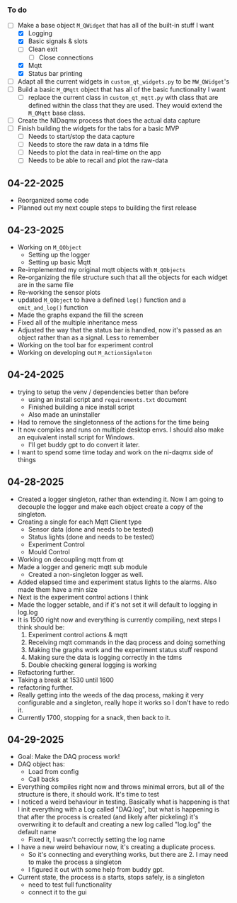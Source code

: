 ### To do
 - [ ] Make a base object `M_QWidget` that has all of the built-in stuff I want
    - [x] Logging
    - [x] Basic signals & slots
    - [ ] Clean exit
	    - [ ] Close connections
    - [x] Mqtt
    - [x] Status bar printing
- [ ] Adapt all the current widgets in `custom_qt_widgets.py` to be `MW_QWidget`'s
- [ ] Build a basic `M_QMqtt` object that has all of the basic functionality I want
	- [ ] replace the current class in `custom_qt_mqtt.py` with class that are defined within the class that they are used. They would extend the `M_QMqtt` base class.
- [ ] Create the NIDaqmx process that does the actual data capture
- [ ] Finish building the widgets for the tabs for a basic MVP
	- [ ] Needs to start/stop the data capture
	- [ ] Needs to store the raw data in a tdms file
	- [ ] Needs to plot the data in real-time on the app
	- [ ] Needs to be able to recall and plot the raw-data

## 04-22-2025
- Reorganized some code
- Planned out my next couple steps to building the first release

## 04-23-2025
- Working on `M_QObject`
	- Setting up the logger
	- Setting up basic Mqtt
- Re-implemented my original mqtt objects with `M_QObjects`
- Re-organizing the file structure such that all the objects for each widget are in the same file
- Re-working the sensor plots
- updated `M_QObject` to have a defined `log()` function and a `emit_and_log()` function
- Made the graphs expand the fill the screen
- Fixed all of the multiple inheritance mess
- Adjusted the way that the status bar is handled, now it's passed as an object rather than as a signal. Less to remember
- Working on the tool bar for experiment control
- Working on developing out `M_ActionSignleton`

## 04-24-2025
- trying to setup the venv / dependencies better than before
	- using an install script and `requirements.txt` document
	- Finished building a nice install script
	- Also made an uninstaller
- Had to remove the singletonness of the actions for the time being
- It now compiles and runs on multiple desktop envs. I should also make an equivalent install script for Windows.
	- I'll get buddy gpt to do convert it later.
- I want to spend some time today and work on the ni-daqmx side of things

## 04-28-2025
- Created a logger singleton, rather than extending it. Now I am going to decouple the logger and make each object create a copy of the singleton.
- Creating a single for each Mqtt Client type 
	- Sensor data (done and needs to be tested)
	- Status lights (done and needs to be tested)
	- Experiment Control
	- Mould Control
- Working on decoupling mqtt from qt
- Made a logger and generic mqtt sub module
	- Created a non-singleton logger as well.
- Added elapsed time and experiment status lights to the alarms. Also made them have a min size
- Next is the experiment control actions I think
- Made the logger setable, and if it's not set it will default to logging in log.log
- It is 1500 right now and everything is currently compiling, next steps I think should be:
	1. Experiment control actions & mqtt
	2. Receiving mqtt commands in the daq process and doing something
	3. Making the graphs work and the experiment status stuff respond
	4. Making sure the data is logging correctly in the tdms
	5. Double checking general logging is working
- Refactoring further.
- Taking a break at 1530 until 1600
- refactoring further.
- Really getting into the weeds of the daq process, making it very configurable and a singleton, really hope it works so I don't have to redo it.
- Currently 1700, stopping for a snack, then back to it.


## 04-29-2025
- Goal: Make the DAQ process work!
- DAQ object has:
	- Load from config
	- Call backs
- Everything compiles right now and throws minimal errors, but all of the structure is there, it should work. It's time to test
- I noticed a weird behaviour in testing. Basically what is happening is that I init everything with a Log called "DAQ.log", but what is happening is that after the process is created (and likely after pickeling) it's overwriting it to default and creating a new log called "log.log" the default name
	- Fixed it, I wasn't correctly setting the log name
- I have a new weird behaviour now, it's creating a duplicate process.
	- So it's connecting and everything works, but there are 2. I may need to make the process a singleton
	- I figured it out with some help from buddy gpt.
- Current state, the process is a starts, stops safely, is a singleton
	- need to test full functionality
	- connect it to the gui




